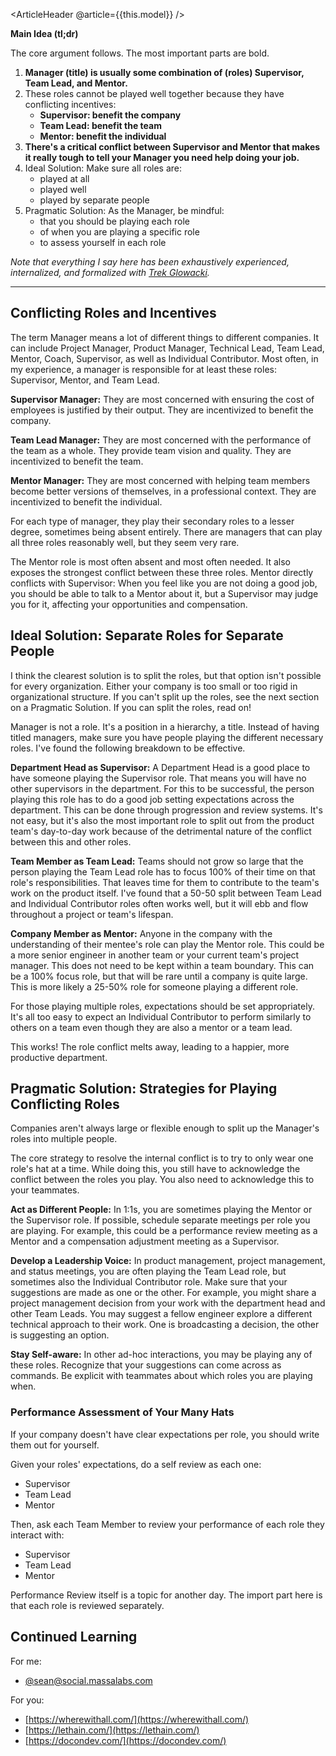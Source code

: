 <ArticleHeader @article={{this.model}} />

<b>Main Idea (tl;dr)</b>

The core argument follows. The most important parts are bold.

1. **Manager (title) is usually some combination of (roles) Supervisor, Team Lead, and Mentor.**
2. These roles cannot be played well together because they have conflicting incentives:
    * **Supervisor: benefit the company**
    * **Team Lead: benefit the team**
    * **Mentor: benefit the individual**
3. **There's a critical conflict between Supervisor and Mentor that makes it really tough to tell your Manager you need help doing your job.**
4. Ideal Solution: Make sure all roles are:
    * played at all
    * played well
    * played by separate people
5. Pragmatic Solution: As the Manager, be mindful:
    * that you should be playing each role
    * of when you are playing a specific role
    * to assess yourself in each role

*Note that everything I say here has been exhaustively experienced, internalized, and formalized with [Trek Glowacki](https://mastodon.social/@trek).*

---

## **Conflicting Roles and Incentives**

The term Manager means a lot of different things to different companies. It can include Project Manager, Product Manager, Technical Lead, Team Lead, Mentor, Coach, Supervisor, as well as Individual Contributor. Most often, in my experience, a manager is responsible for at least these roles: Supervisor, Mentor, and Team Lead.

**Supervisor Manager:** They are most concerned with ensuring the cost of employees is justified by their output. They are incentivized to benefit the company.

**Team Lead Manager:** They are most concerned with the performance of the team as a whole. They provide team vision and quality. They are incentivized to benefit the team.

**Mentor Manager:** They are most concerned with helping team members become better versions of themselves, in a professional context. They are incentivized to benefit the individual.

For each type of manager, they play their secondary roles to a lesser degree, sometimes being absent entirely. There are managers that can play all three roles reasonably well, but they seem very rare.

The Mentor role is most often absent and most often needed. It also exposes the strongest conflict between these three roles. Mentor directly conflicts with Supervisor: When you feel like you are not doing a good job, you should be able to talk to a Mentor about it, but a Supervisor may judge you for it, affecting your opportunities and compensation.

## **Ideal Solution: Separate Roles for Separate People**

I think the clearest solution is to split the roles, but that option isn't possible for every organization. Either your company is too small or too rigid in organizational structure. If you can't split up the roles, see the next section on a Pragmatic Solution. If you can split the roles, read on!

Manager is not a role. It's a position in a hierarchy, a title. Instead of having titled managers, make sure you have people playing the different necessary roles. I've found the following breakdown to be effective.

**Department Head as Supervisor:** A Department Head is a good place to have someone playing the Supervisor role. That means you will have no other supervisors in the department. For this to be successful, the person playing this role has to do a good job setting expectations across the department. This can be done through progression and review systems. It's not easy, but it's also the most important role to split out from the product team's day-to-day work because of the detrimental nature of the conflict between this and other roles.

**Team Member as Team Lead:** Teams should not grow so large that the person playing the Team Lead role has to focus 100% of their time on that role's responsibilities. That leaves time for them to contribute to the team's work on the product itself. I've found that a 50-50 split between Team Lead and Individual Contributor roles often works well, but it will ebb and flow throughout a project or team's lifespan.

**Company Member as Mentor:** Anyone in the company with the understanding of their mentee's role can play the Mentor role. This could be a more senior engineer in another team or your current team's project manager. This does not need to be kept within a team boundary. This can be a 100% focus role, but that will be rare until a company is quite large. This is more likely a 25-50% role for someone playing a different role.

For those playing multiple roles, expectations should be set appropriately. It's all too easy to expect an Individual Contributor to perform similarly to others on a team even though they are also a mentor or a team lead.

This works! The role conflict melts away, leading to a happier, more productive department.

## **Pragmatic Solution: Strategies for Playing Conflicting Roles**

Companies aren't always large or flexible enough to split up the Manager's roles into multiple people.

The core strategy to resolve the internal conflict is to try to only wear one role's hat at a time. While doing this, you still have to acknowledge the conflict between the roles you play. You also need to acknowledge this to your teammates.

**Act as Different People:** In 1:1s, you are sometimes playing the Mentor or the Supervisor role. If possible, schedule separate meetings per role you are playing. For example, this could be a performance review meeting as a Mentor and a compensation adjustment meeting as a Supervisor.

**Develop a Leadership Voice:** In product management, project management, and status meetings, you are often playing the Team Lead role, but sometimes also the Individual Contributor role. Make sure that your suggestions are made as one or the other. For example, you might share a project management decision from your work with the department head and other Team Leads. You may suggest a fellow engineer explore a different technical approach to their work. One is broadcasting a decision, the other is suggesting an option.

**Stay Self-aware:** In other ad-hoc interactions, you may be playing any of these roles. Recognize that your suggestions can come across as commands. Be explicit with teammates about which roles you are playing when.

### Performance Assessment **of Your Many Hats**

If your company doesn't have clear expectations per role, you should write them out for yourself.

Given your roles' expectations, do a self review as each one:

- Supervisor
- Team Lead
- Mentor

Then, ask each Team Member to review your performance of each role they interact with:

- Supervisor
- Team Lead
- Mentor

Performance Review itself is a topic for another day. The import part here is that each role is reviewed separately.

## Continued Learning

For me:

- [@sean@social.massalabs.com](https://social.massalabs.com/@sean)

For you:

- [https://wherewithall.com/](https://wherewithall.com/)
- [https://lethain.com/](https://lethain.com/)
- [https://docondev.com/](https://docondev.com/)
